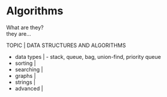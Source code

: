 Algorithms
============

What are they?  
they are...

TOPIC           |   DATA STRUCTURES AND ALGORITHMS
- data types    | - stack, queue, bag, union-find, priority queue
- sorting       |
- searching     |
- graphs        |
- strings       |
- advanced      |